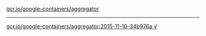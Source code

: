 [gcr.io/google-containers/aggregator](https://hub.docker.com/r/anjia0532/google-containers.aggregator/tags/) 

----
[gcr.io/google-containers/aggregator:2015-11-10-34b976a √](https://hub.docker.com/r/anjia0532/google-containers.aggregator/tags/)

